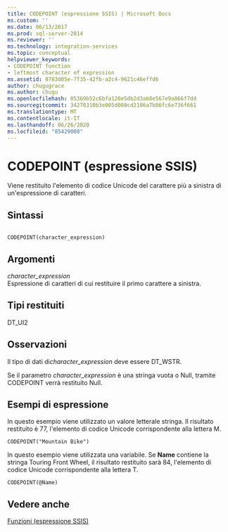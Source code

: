 ```yaml
---
title: CODEPOINT (espressione SSIS) | Microsoft Docs
ms.custom: ''
ms.date: 06/13/2017
ms.prod: sql-server-2014
ms.reviewer: ''
ms.technology: integration-services
ms.topic: conceptual
helpviewer_keywords:
- CODEPOINT function
- leftmost character of expression
ms.assetid: 0783d05e-7f35-42fb-a2c4-9621c46effd6
author: chugugrace
ms.author: chugu
ms.openlocfilehash: 05369b52c6bfa120e5db2d3ab8e567e9a866f7dd
ms.sourcegitcommit: 34278310b3e005d008cd2106a7b86fc6e736f661
ms.translationtype: MT
ms.contentlocale: it-IT
ms.lasthandoff: 06/26/2020
ms.locfileid: "85429008"
---
```

# <a name="codepoint-ssis-expression"></a>CODEPOINT (espressione SSIS)
  Viene restituito l'elemento di codice Unicode del carattere più a sinistra di un'espressione di caratteri.  
  
## <a name="syntax"></a>Sintassi  
  
```  
  
CODEPOINT(character_expression)  
```  
  
## <a name="arguments"></a>Argomenti  
 *character_expression*  
 Espressione di caratteri di cui restituire il primo carattere a sinistra.  
  
## <a name="result-types"></a>Tipi restituiti  
 DT_UI2  
  
## <a name="remarks"></a>Osservazioni  
 Il tipo di dati di*character_expression* deve essere DT_WSTR.  
  
 Se il parametro *character_expression* è una stringa vuota o Null, tramite CODEPOINT verrà restituito Null.  
  
## <a name="expression-examples"></a>Esempi di espressione  
 In questo esempio viene utilizzato un valore letterale stringa. Il risultato restituito è 77, l'elemento di codice Unicode corrispondente alla lettera M.  
  
```  
CODEPOINT("Mountain Bike")  
```  
  
 In questo esempio viene utilizzata una variabile. Se **Name** contiene la stringa Touring Front Wheel, il risultato restituito sarà 84, l'elemento di codice Unicode corrispondente alla lettera T.  
  
```  
CODEPOINT(@Name)  
```  
  
## <a name="see-also"></a>Vedere anche  
 [Funzioni &#40;espressione SSIS&#41;](functions-ssis-expression.md)  
  
  
